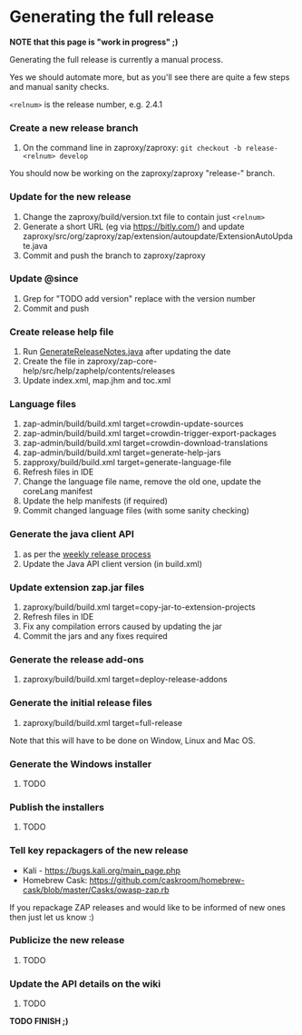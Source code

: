 # Generating the full release

**NOTE that this page is "work in progress" ;)**

Generating the full release is currently a manual process.

Yes we should automate more, but as you'll see there are quite a few steps and manual sanity checks.

``<relnum>`` is the release number, e.g. 2.4.1

### Create a new release branch
  1. On the command line in zaproxy/zaproxy: ``git checkout -b release-<relnum> develop``

You should now be working on the zaproxy/zaproxy "release-<relnum>" branch.

### Update for the new release
  1. Change the zaproxy/build/version.txt file to contain just ``<relnum>``
  1. Generate a short URL (eg via https://bitly.com/) and update zaproxy/src/org/zaproxy/zap/extension/autoupdate/ExtensionAutoUpdate.java
  1. Commit and push the branch to zaproxy/zaproxy

### Update @since 
  1. Grep for "TODO add version" replace with the version number
  1. Commit and push

### Create release help file
  1. Run [GenerateReleaseNotes.java](https://github.com/zaproxy/zap-admin/blob/master/src/org/zaproxy/admin/GenerateReleaseNotes.java) after updating the date
  1. Create the file in zaproxy/zap-core-help/src/help/zaphelp/contents/releases
  1. Update index.xml, map.jhm and toc.xml

### Language files
  1. zap-admin/build/build.xml target=crowdin-update-sources
  1. zap-admin/build/build.xml target=crowdin-trigger-export-packages
  1. zap-admin/build/build.xml target=crowdin-download-translations
  1. zap-admin/build/build.xml target=generate-help-jars
  1. zapproxy/build/build.xml target=generate-language-file
  1. Refresh files in IDE
  1. Change the language file name, remove the old one, update the coreLang manifest
  1. Update the help manifests (if required)
  1. Commit changed language files (with some sanity checking)

### Generate the java client API
  1. as per the [weekly release process](https://github.com/zaproxy/zaproxy/wiki/GeneratingTheWeeklyRelease#generate-the-client-apis)
  1. Update the Java API client version (in build.xml)

### Update extension zap.jar files
  1. zaproxy/build/build.xml target=copy-jar-to-extension-projects
  1. Refresh files in IDE
  1. Fix any compilation errors caused by updating the jar
  1. Commit the jars and any fixes required

### Generate the release add-ons
  1. zaproxy/build/build.xml target=deploy-release-addons

### Generate the initial release files
  1. zaproxy/build/build.xml target=full-release

Note that this will have to be done on Window, Linux and Mac OS.

### Generate the Windows installer
  1. TODO

### Publish the installers
  1. TODO

### Tell key repackagers of the new release
  * Kali - https://bugs.kali.org/main_page.php
  * Homebrew Cask: https://github.com/caskroom/homebrew-cask/blob/master/Casks/owasp-zap.rb

If you repackage ZAP releases and would like to be informed of new ones then just let us know :)

### Publicize the new release
  1. TODO

### Update the API details on the wiki
  1. TODO

**TODO FINISH ;)**

